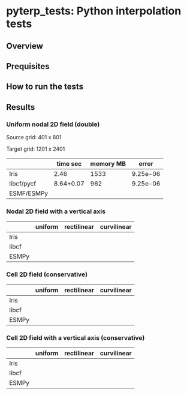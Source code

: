 # pyterp_tests: Python interpolation tests

## Overview

## Prequisites

## How to run the tests

## Results

### Uniform nodal 2D field (double)

Source grid: 401 x 801

Target grid: 1201 x 2401

|               | time sec      | memory  MB   | error       |
| ------------- |---------------|--------------|-------------|
| Iris          |  2.46         |    1533      | 9.25e-06    |
| libcf/pycf    |  8.64+0.07    |     962      | 9.25e-06    |
| ESMF/ESMPy    |               |              |

### Nodal 2D field with a vertical axis

|               | uniform       | rectilinear  | curvilinear |
| ------------- |---------------|--------------|-------------|
| Iris          |               |              |             |
| libcf         |               |              |             |
| ESMPy         |               |              |             |

### Cell 2D field (conservative)

|               | uniform       | rectilinear  | curvilinear |
| ------------- |---------------|--------------|-------------|
| Iris          |               |              |             |
| libcf         |               |              |             |
| ESMPy         |               |              |             |

### Cell 2D field with a vertical axis (conservative)

|               | uniform       | rectilinear  | curvilinear |
| ------------- |---------------|--------------|-------------|
| Iris          |               |              |             |
| libcf         |               |              |             |
| ESMPy         |               |              |             |
